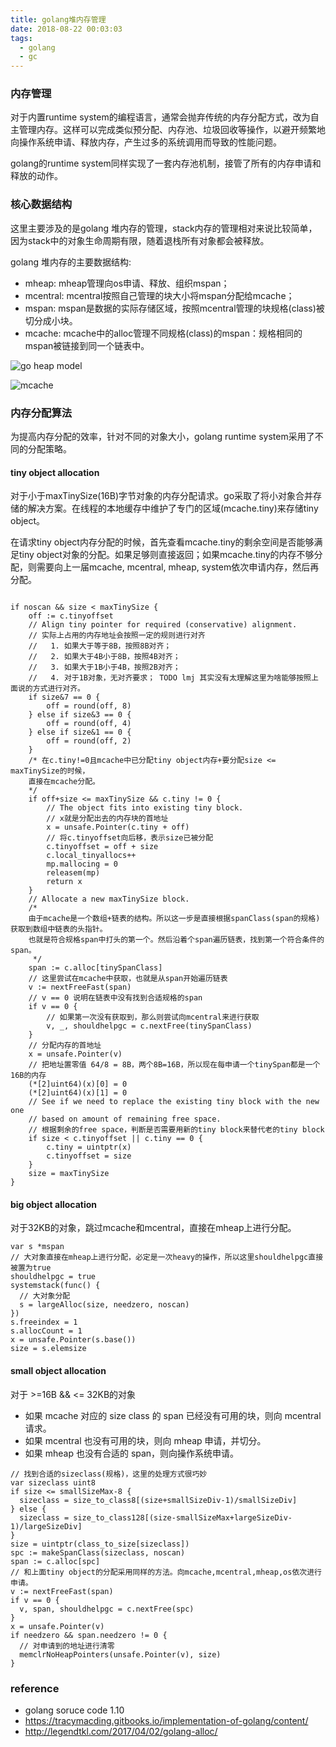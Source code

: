 ```yaml
---
title: golang堆内存管理
date: 2018-08-22 00:03:03
tags:
  - golang
  - gc
---
```


### 内存管理

对于内置runtime system的编程语言，通常会抛弃传统的内存分配方式，改为自主管理内存。这样可以完成类似预分配、内存池、垃圾回收等操作，以避开频繁地向操作系统申请、释放内存，产生过多的系统调用而导致的性能问题。

golang的runtime system同样实现了一套内存池机制，接管了所有的内存申请和释放的动作。

### 核心数据结构

这里主要涉及的是golang 堆内存的管理，stack内存的管理相对来说比较简单，因为stack中的对象生命周期有限，随着退栈所有对象都会被释放。

golang 堆内存的主要数据结构:
* mheap: mheap管理向os申请、释放、组织mspan；
* mcentral: mcentral按照自己管理的块大小将mspan分配给mcache；
* mspan: mspan是数据的实际存储区域，按照mcentral管理的块规格(class)被切分成小块。
* mcache: mcache中的alloc管理不同规格(class)的mspan：规格相同的mspan被链接到同一个链表中。

![go heap model](https://s1.imgsha.com/2018/08/22/1aPAcC.png)

![mcache](https://s1.imgsha.com/2018/08/22/1aPKq2.png)

### 内存分配算法

为提高内存分配的效率，针对不同的对象大小，golang runtime system采用了不同的分配策略。

#### tiny object allocation

对于小于maxTinySize(16B)字节对象的内存分配请求。go采取了将小对象合并存储的解决方案。在线程的本地缓存中维护了专门的区域(mcache.tiny)来存储tiny object。

在请求tiny object内存分配的时候，首先查看mcache.tiny的剩余空间是否能够满足tiny object对象的分配。如果足够则直接返回；如果mcache.tiny的内存不够分配，则需要向上一届mcache, mcentral, mheap, system依次申请内存，然后再分配。

```golang

if noscan && size < maxTinySize {
	off := c.tinyoffset
	// Align tiny pointer for required (conservative) alignment.
	// 实际上占用的内存地址会按照一定的规则进行对齐
	//   1. 如果大于等于8B，按照8B对齐；
	//   2. 如果大于4B小于8B，按照4B对齐；
	//   3. 如果大于1B小于4B，按照2B对齐；
	//   4. 对于1B对象，无对齐要求； TODO lmj 其实没有太理解这里为啥能够按照上面说的方式进行对齐。
	if size&7 == 0 {
		off = round(off, 8)
	} else if size&3 == 0 {
		off = round(off, 4)
	} else if size&1 == 0 {
		off = round(off, 2)
	}
	/* 在c.tiny!=0且mcache中已分配tiny object内存+要分配size <= maxTinySize的时候，
	直接在mcache分配。
	*/
	if off+size <= maxTinySize && c.tiny != 0 {
		// The object fits into existing tiny block.
		// x就是分配出去的内存块的首地址
		x = unsafe.Pointer(c.tiny + off)
		// 将c.tinyoffset向后移，表示size已被分配
		c.tinyoffset = off + size
		c.local_tinyallocs++
		mp.mallocing = 0
		releasem(mp)
		return x
	}
	// Allocate a new maxTinySize block.
	/*
	由于mcache是一个数组+链表的结构。所以这一步是直接根据spanClass(span的规格)获取到数组中链表的头指针。
	也就是符合规格span中打头的第一个。然后沿着个span遍历链表，找到第一个符合条件的span。
	 */
	span := c.alloc[tinySpanClass]
	// 这里尝试在mcache中获取，也就是从span开始遍历链表
	v := nextFreeFast(span)
	// v == 0 说明在链表中没有找到合适规格的span
	if v == 0 {
		// 如果第一次没有获取到，那么则尝试向mcentral来进行获取
		v, _, shouldhelpgc = c.nextFree(tinySpanClass)
	}
	// 分配内存的首地址
	x = unsafe.Pointer(v)
	// 把地址置零值 64/8 = 8B，两个8B=16B，所以现在每申请一个tinySpan都是一个16B的内存
	(*[2]uint64)(x)[0] = 0
	(*[2]uint64)(x)[1] = 0
	// See if we need to replace the existing tiny block with the new one
	// based on amount of remaining free space.
	// 根据剩余的free space，判断是否需要用新的tiny block来替代老的tiny block
	if size < c.tinyoffset || c.tiny == 0 {
		c.tiny = uintptr(x)
		c.tinyoffset = size
	}
	size = maxTinySize
}

```

#### big object allocation

对于32KB的对象，跳过mcache和mcentral，直接在mheap上进行分配。

```golang
var s *mspan
// 大对象直接在mheap上进行分配，必定是一次heavy的操作，所以这里shouldhelpgc直接被置为true
shouldhelpgc = true
systemstack(func() {
  // 大对象分配
  s = largeAlloc(size, needzero, noscan)
})
s.freeindex = 1
s.allocCount = 1
x = unsafe.Pointer(s.base())
size = s.elemsize
```

#### small object allocation

对于 >=16B && <= 32KB的对象

* 如果 mcache 对应的 size class 的 span 已经没有可用的块，则向 mcentral 请求。
* 如果 mcentral 也没有可用的块，则向 mheap 申请，并切分。
* 如果 mheap 也没有合适的 span，则向操作系统申请。

```golang
// 找到合适的sizeclass(规格)，这里的处理方式很巧妙
var sizeclass uint8
if size <= smallSizeMax-8 {
  sizeclass = size_to_class8[(size+smallSizeDiv-1)/smallSizeDiv]
} else {
  sizeclass = size_to_class128[(size-smallSizeMax+largeSizeDiv-1)/largeSizeDiv]
}
size = uintptr(class_to_size[sizeclass])
spc := makeSpanClass(sizeclass, noscan)
span := c.alloc[spc]
// 和上面tiny object的分配采用同样的方法。向mcache,mcentral,mheap,os依次进行申请。
v := nextFreeFast(span)
if v == 0 {
  v, span, shouldhelpgc = c.nextFree(spc)
}
x = unsafe.Pointer(v)
if needzero && span.needzero != 0 {
  // 对申请到的地址进行清零
  memclrNoHeapPointers(unsafe.Pointer(v), size)
}
```

### reference
* golang soruce code 1.10
* https://tracymacding.gitbooks.io/implementation-of-golang/content/
* http://legendtkl.com/2017/04/02/golang-alloc/
